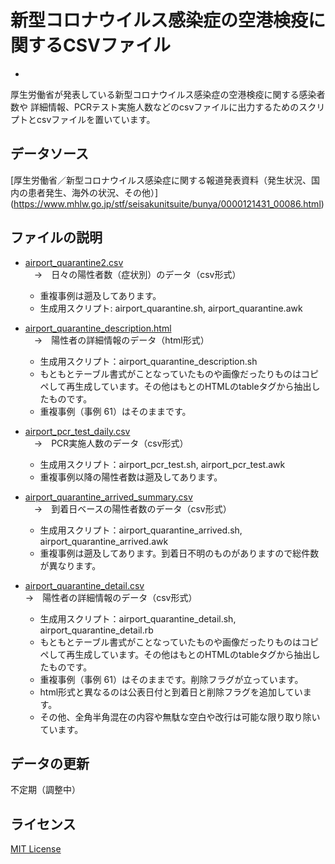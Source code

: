 # 新型コロナウイルス感染症の空港検疫に関するCSVファイル
-
厚生労働省が発表している新型コロナウイルス感染症の空港検疫に関する感染者数や
詳細情報、PCRテスト実施人数などのcsvファイルに出力するためのスクリプトとcsvファイルを置いています。

## データソース
[厚生労働省／新型コロナウイルス感染症に関する報道発表資料（発生状況、国内の患者発生、海外の状況、その他）]
(https://www.mhlw.go.jp/stf/seisakunitsuite/bunya/0000121431_00086.html)

## ファイルの説明
- [airport_quarantine2.csv](/airport_quarantine2.csv) </br>
 　→　日々の陽性者数（症状別）のデータ（csv形式）
  *  重複事例は遡及してあります。</br>
  * 生成用スクリプト: airport\_quarantine.sh, airport\_quarantine.awk

- [airport\_quarantine\_description.html](/airport\_quarantine\_description.html)</br>
　→　陽性者の詳細情報のデータ（html形式）
  * 生成用スクリプト：airport_quarantine\_description.sh </br>
  * もともとテーブル書式がことなっていたものや画像だったりものはコピペして再生成しています。その他はもとのHTMLのtableタグから抽出したものです。
  * 重複事例（事例 61）はそのままです。

- [airport_pcr_test_daily.csv](/airport_pcr_test_daily.csv) </br>
　→　PCR実施人数のデータ（csv形式）</br>
  * 生成用スクリプト：airport\_pcr\_test.sh, airport\_pcr\_test.awk
  * 重複事例以降の陽性者数は遡及してあります。</br>
  
- [airport_quarantine_arrived_summary.csv](/airport_quarantine_arrived_summary.csv) </br>
　→　到着日ベースの陽性者数のデータ（csv形式）</br>
  * 生成用スクリプト：airport\_quarantine\_arrived.sh, airport\_quarantine\_arrived.awk
  * 重複事例は遡及してあります。到着日不明のものがありますので総件数が異なります。</br>
- [airport_quarantine_detail.csv](/airport_quarantine_detail.csv)</br>
→　陽性者の詳細情報のデータ（csv形式）
  * 生成用スクリプト：airport_quarantine_detail.sh, airport_quarantine_detail.rb
  * もともとテーブル書式がことなっていたものや画像だったりものはコピペして再生成しています。その他はもとのHTMLのtableタグから抽出したものです。
  * 重複事例（事例 61）はそのままです。削除フラグが立っています。
  * html形式と異なるのは公表日付と到着日と削除フラグを追加しています。
  * その他、全角半角混在の内容や無駄な空白や改行は可能な限り取り除いています。
 
 ## データの更新
 不定期（調整中）
 
 ## ライセンス
 [MIT License](/LICENSE)

